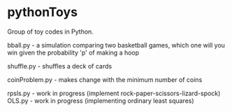 pythonToys
==========

Group of toy codes in Python.

bball.py - a simulation comparing two basketball games, which one will you win given the probability 'p' of making a hoop

shuffle.py - shuffles a deck of cards

coinProblem.py - makes change with the minimum number of coins

rpsls.py - work in progress (implement rock-paper-scissors-lizard-spock)
OLS.py - work in progress (implementing ordinary least squares)